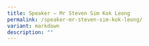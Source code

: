 ```yaml
---
title: Speaker – Mr Steven Sim Kok Leong
permalink: /speaker-mr-steven-sim-kok-leong/
variant: markdown
description: ""
---
```

